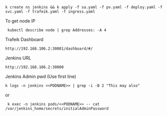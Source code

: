 ```
k create ns jenkins && k apply -f sa.yaml -f pv.yaml -f deploy.yaml -f svc.yaml -f trafeik.yaml -f ingress.yaml
```

To get node IP

```
 kubectl describe node | grep Addresses: -A 4
```

Trafeik Dashboard

```
http://192.168.106.2:30001/dashboard/#/
```

Jenkins URL

```
http://192.168.106.2:30000
```

Jenkins Admin pwd (Use first line)

```
k logs -n jenkins <<PODNAME>> | grep -i -B 2 "This may also"
```

or

```
 k exec -n jenkins pods/<<PODNAME>> -- cat /var/jenkins_home/secrets/initialAdminPassword
```
